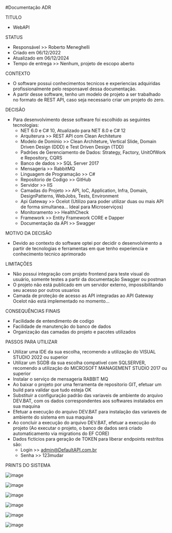 #Documentação ADR

TITULO 
  - WebAPI

STATUS
  - Responsável >> Roberto Meneghelli
  - Criado em 06/12/2022
  - Atualizado em 06/12/2024
  - Tempo de entrega >> Nenhum, projeto de escopo aberto

CONTEXTO
  - O software possui conhecimentos tecnicos e experiencias adquiridas profissionalmente pelo responsavel dessa documentação.
  - A partir desse software, tenho um modelo de projeto a ser trabalhado no formato de REST API, caso seja necessario criar um projeto do zero.

DECISÃO
  - Para desenvolvimento desse software foi escolhido as seguintes tecnologias:
    - NET 6.0 e C# 10, Atualizado para NET 8.0 e C# 12
    - Arquiterura >> REST API com Clean Architeture
    - Modelo de Dominio >> Clean Architeture, Vertical Slide, Domain Driven Design (DDD) e Test Driven Design (TDD) 
    - Padrões de Gerenciamento de Dados: Strategy, Factory, UnitOfWork e Repository, CQRS
    - Banco de dados >> SQL Server 2017
    - Mensageria >> RabbitMQ
    - Linguagem de Programação >> C#
    - Repositorio de Codigo >> GitHub
    - Servidor >> IIS
    - Camadas do Projeto >> API, IoC, Application, Infra, Domain, DesignPatterns, WebJobs, Tests, Environment
    - Api Gateway >> Ocelot (Utilizo para poder utilizar duas ou mais API de forma simultanea... Ideal para Microserviços)
    - Monitoramento >> HealthCheck
    - Framework >> Entity Framework CORE e Dapper
    - Documentação da API >> Swagger
    
MOTIVO DA DECISÂO
  - Devido ao contexto do software optei por decidir o desenvolvimento a partir de tecnologias e ferramentas em que tenho experiencia e conhecimento tecnico aprimorado
    
LIMITAÇÔES
  - Não possui integração com projeto frontend para teste visual do usuário, somente testes a partir da documentação Swagger ou postman
  - O projeto não está publicado em um servidor externo, impossibilitando seu acesso por outros usuarios
  - Camada de proteção de acesso as API integradas ao API Gateway Ocelot não está implementado no momento...
    
CONSEQUÊNCIAS FINAIS
  - Facilidade de entendimento de codigo
  - Facilidade de manutenção do banco de dados
  - Organização das camadas do projeto e pacotes utilizados

PASSOS PARA UTILIZAR
  - Utilizar uma IDE da sua escolha, recomendo a utilização do VISUAL STUDIO 2022 ou superior
  - Utilizar um SGDB da sua escolha compativel com SQLSERVER, recomendo a utilização do MICROSOFT MANAGEMENT STUDIO 2017 ou superior
  - Instalar o serviço de mensageria RABBIT MQ
  - Ao baixar o projeto por uma ferramenta de repositorio GIT, efetuar um build para validar que tudo esteja OK
  - Substituir a configuração padrão das variaveis de ambiente do arquivo DEV.BAT, com os dados correspondentes aos softwares instalados em sua maquina
  - Efetuar a execução do arquivo DEV.BAT para instalação das variaveis de ambiente do sistema em sua maquina
  - Ao concluir a execução do arquivo DEV.BAT, efetuar a execução do projeto (Ao executar o projeto, o banco de dados será criado automaticamento via migrations do EF CORE)
  - Dados ficticios para geração de TOKEN para liberar endpoints restritos são:
    - Login >> admin@DefaultAPI.com.br
    - Senha >> 123mudar

PRINTS DO SISTEMA

![image](https://github.com/user-attachments/assets/c1d0822e-d38f-47ef-849d-5c6cf86de45a)

![image](https://github.com/user-attachments/assets/a884a10b-cbda-4c8f-835b-6acdede4b6dd)

![image](https://github.com/user-attachments/assets/eab1b29c-869e-4d0f-adb4-19eab68f881b)

![image](https://github.com/user-attachments/assets/83a0bb88-86ff-456d-9687-7a95a8e60137)

![image](https://github.com/user-attachments/assets/b7a7c033-b052-46f8-97ec-fcab3e46fda3)

![image](https://github.com/user-attachments/assets/4176b6fd-bef3-452f-af28-718462022f69)





